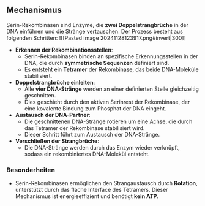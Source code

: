 ## Mechanismus
Serin-Rekombinasen sind Enzyme, die **zwei Doppelstrangbrüche** in der DNA einführen und die Stränge vertauschen. Der Prozess besteht aus folgenden Schritten:
![[Pasted image 20241128123917.png#invert|300]]
- **Erkennen der Rekombinationsstellen**:
    - Serin-Rekombinasen binden an spezifische Erkennungsstellen in der DNA, die durch **symmetrische Sequenzen** definiert sind.
    - Es entsteht ein **Tetramer** der Rekombinase, das beide DNA-Moleküle stabilisiert.
- **Doppelstrangbrüche einleiten**:
    - Alle **vier DNA-Stränge** werden an einer definierten Stelle gleichzeitig geschnitten.
    - Dies geschieht durch den aktiven Serinrest der Rekombinase, der eine kovalente Bindung zum Phosphat der DNA eingeht.
- **Austausch der DNA-Partner**:
    - Die geschnittenen DNA-Stränge rotieren um eine Achse, die durch das Tetramer der Rekombinase stabilisiert wird.
    - Dieser Schritt führt zum Austausch der DNA-Stränge.
- **Verschließen der Strangbrüche**:
    - Die DNA-Stränge werden durch das Enzym wieder verknüpft, sodass ein rekombiniertes DNA-Molekül entsteht.
### Besonderheiten
- Serin-Rekombinasen ermöglichen den Strangaustausch durch **Rotation**, unterstützt durch das flache Interface des Tetramers. Dieser Mechanismus ist energieeffizient und benötigt **kein ATP**.